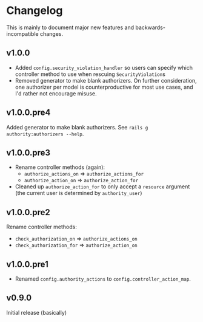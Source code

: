 # Changelog

This is mainly to document major new features and backwards-incompatible changes.

## v1.0.0

- Added `config.security_violation_handler` so users can specify which controller method to use when rescuing `SecurityViolation`s
- Removed generator to make blank authorizers. On further consideration, one authorizer per model is counterproductive for most use cases, and I'd rather not encourage misuse.

## v1.0.0.pre4

Added generator to make blank authorizers. See `rails g authority:authorizers --help`.

## v1.0.0.pre3

- Rename controller methods (again):
  - `authorize_actions_on` => `authorize_actions_for`
  - `authorize_action_on` => `authorize_action_for`
- Cleaned up `authorize_action_for` to only accept a `resource` argument (the
  current user is determined by `authority_user`)

## v1.0.0.pre2

Rename controller methods:

- `check_authorization_on`  => `authorize_actions_on`
- `check_authorization_for` => `authorize_action_on`

## v1.0.0.pre1

- Renamed `config.authority_actions` to `config.controller_action_map`.

## v0.9.0

Initial release (basically)
